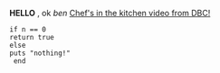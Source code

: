 **HELLO** , ok *ben*
[Chef's in the kitchen video from DBC!](https://vimeo.com/8500101)

```
if n == 0
return true
else 
puts "nothing!"
 end
```


